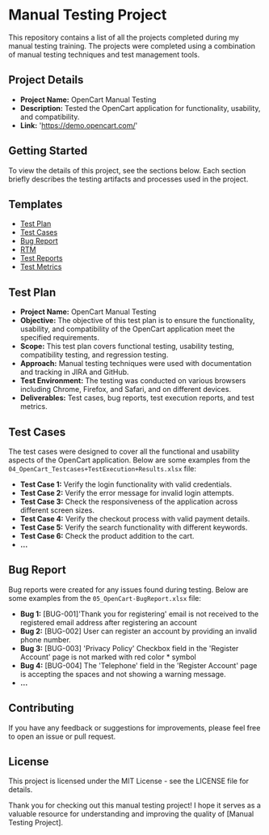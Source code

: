 # Manual Testing Project

This repository contains a list of all the projects completed during my manual testing training. The projects were completed using a combination of manual testing techniques and test management tools.

## Project Details

- **Project Name:** OpenCart Manual Testing
- **Description:** Tested the OpenCart application for functionality, usability, and compatibility.
- **Link:** 'https://demo.opencart.com/'
      
## Getting Started

To view the details of this project, see the sections below. Each section briefly describes the testing artifacts and processes used in the project.

## Templates

- [Test Plan](#test-plan)
- [Test Cases](#test-cases)
- [Bug Report](#bug-report)
- [RTM](#rtm)
- [Test Reports](#test-reports)
- [Test Metrics](#test-metrics)

## Test Plan

- **Project Name:** OpenCart Manual Testing
- **Objective:** The objective of this test plan is to ensure the functionality, usability, and compatibility of the OpenCart application meet the specified requirements.
- **Scope:** This test plan covers functional testing, usability testing, compatibility testing, and regression testing.
- **Approach:** Manual testing techniques were used with documentation and tracking in JIRA and GitHub.
- **Test Environment:** The testing was conducted on various browsers including Chrome, Firefox, and Safari, and on different devices.
- **Deliverables:** Test cases, bug reports, test execution reports, and test metrics.

## Test Cases

The test cases were designed to cover all the functional and usability aspects of the OpenCart application. Below are some examples from the `04_OpenCart_Testcases+TestExecution+Results.xlsx` file:

- **Test Case 1:** Verify the login functionality with valid credentials.
- **Test Case 2:** Verify the error message for invalid login attempts.
- **Test Case 3:** Check the responsiveness of the application across different screen sizes.
- **Test Case 4:** Verify the checkout process with valid payment details.
- **Test Case 5:** Verify the search functionality with different keywords.
- **Test Case 6:** Check the product addition to the cart.
- **...**

## Bug Report

Bug reports were created for any issues found during testing. Below are some examples from the `05_OpenCart-BugReport.xlsx` file:

- **Bug 1:** [BUG-001]'Thank you for registering' email is not received to the registered email address after registering an account
- **Bug 2:** [BUG-002] User can register an account by providing an invalid phone number.
- **Bug 3:** [BUG-003] 'Privacy Policy' Checkbox field in the 'Register Account' page is not marked with red color * symbol
- **Bug 4:** [BUG-004] The 'Telephone' field in the 'Register Account' page is accepting the spaces and not showing a warning message.
- **...**

## Contributing

If you have any feedback or suggestions for improvements, please feel free to open an issue or pull request.

## License

This project is licensed under the MIT License - see the LICENSE file for details.

Thank you for checking out this manual testing project! I hope it serves as a valuable resource for understanding and improving the quality of [Manual Testing Project].

